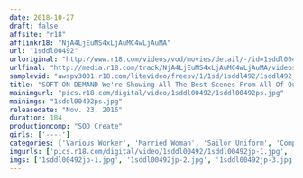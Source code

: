 ```yaml
---
date: 2018-10-27
draft: false
affsite: "r18"
afflinkr18: "NjA4LjEuMS4xLjAuMC4wLjAuMA"
url: "1sddl00492"
urloriginal: "http://www.r18.com/videos/vod/movies/detail/-/id=1sddl00492"
urlfinal: "http://media.r18.com/track/NjA4LjEuMS4xLjAuMC4wLjAuMA/videos/vod/movies/detail/-/id=1sddl00492"
samplevid: "awspv3001.r18.com/litevideo/freepv/1/1sd/1sddl492/1sddl492_dmb_w.mp4"
title: "SOFT ON DEMAND We're Showing All The Best Scenes From All Of Our Top Actress Videos From October 2016! All 18 Titles"
mainimgurl: "pics.r18.com/digital/video/1sddl00492/1sddl00492ps.jpg"
mainimgs: "1sddl00492ps.jpg"
releasedate: "Nov. 23, 2016"
duration: 184
productioncomp: "SOD Create"
girls: ['----']
categories: ['Various Worker', 'Married Woman', 'Sailor Uniform', 'Compilation', 'Hi-Def']
imgurls: ['pics.r18.com/digital/video/1sddl00492/1sddl00492jp-1.jpg', 'pics.r18.com/digital/video/1sddl00492/1sddl00492jp-2.jpg', 'pics.r18.com/digital/video/1sddl00492/1sddl00492jp-3.jpg', 'pics.r18.com/digital/video/1sddl00492/1sddl00492jp-4.jpg', 'pics.r18.com/digital/video/1sddl00492/1sddl00492jp-5.jpg', 'pics.r18.com/digital/video/1sddl00492/1sddl00492jp-6.jpg', 'pics.r18.com/digital/video/1sddl00492/1sddl00492jp-7.jpg', 'pics.r18.com/digital/video/1sddl00492/1sddl00492jp-8.jpg', 'pics.r18.com/digital/video/1sddl00492/1sddl00492jp-9.jpg', 'pics.r18.com/digital/video/1sddl00492/1sddl00492jp-10.jpg', 'pics.r18.com/digital/video/1sddl00492/1sddl00492jp-11.jpg', 'pics.r18.com/digital/video/1sddl00492/1sddl00492jp-12.jpg', 'pics.r18.com/digital/video/1sddl00492/1sddl00492jp-13.jpg', 'pics.r18.com/digital/video/1sddl00492/1sddl00492jp-14.jpg', 'pics.r18.com/digital/video/1sddl00492/1sddl00492jp-15.jpg', 'pics.r18.com/digital/video/1sddl00492/1sddl00492jp-16.jpg', 'pics.r18.com/digital/video/1sddl00492/1sddl00492jp-17.jpg', 'pics.r18.com/digital/video/1sddl00492/1sddl00492jp-18.jpg', 'pics.r18.com/digital/video/1sddl00492/1sddl00492jp-19.jpg', 'pics.r18.com/digital/video/1sddl00492/1sddl00492jp-20.jpg']
imgs: ['1sddl00492jp-1.jpg', '1sddl00492jp-2.jpg', '1sddl00492jp-3.jpg', '1sddl00492jp-4.jpg', '1sddl00492jp-5.jpg', '1sddl00492jp-6.jpg', '1sddl00492jp-7.jpg', '1sddl00492jp-8.jpg', '1sddl00492jp-9.jpg', '1sddl00492jp-10.jpg', '1sddl00492jp-11.jpg', '1sddl00492jp-12.jpg', '1sddl00492jp-13.jpg', '1sddl00492jp-14.jpg', '1sddl00492jp-15.jpg', '1sddl00492jp-16.jpg', '1sddl00492jp-17.jpg', '1sddl00492jp-18.jpg', '1sddl00492jp-19.jpg', '1sddl00492jp-20.jpg']
---
```

